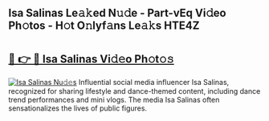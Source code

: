## Isa Salinas Le𝚊𝚔ed N𝚞𝚍e - Part-vEq Vi𝚍eo Ph𝚘tos - H𝚘t O𝚗lyf𝚊ns Le𝚊𝚔s HTE4Z

# <h2><a href="http://hf0h7o.feru.top/?c=Isa+Salinas">🔗 👉 🔴 Isa Salinas Vi𝚍𝚎o Ph𝚘t𝚘𝚜</a></h2>

[![Isa Salinas Nu𝚍𝚎s](https://i.imgur.com/0TWrTi3.gif)](http://hf0h7o.feru.top/?c=Isa+Salinas)
Influential social media influencer Isa Salinas, recognized for sharing lifestyle and dance-themed content, including dance trend performances and mini vlogs. The media Isa Salinas often sensationalizes the lives of public figures. 
